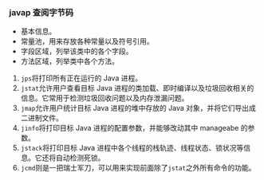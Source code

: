### javap 查阅字节码

- 基本信息。
- 常量池，用来存放各种常量以及符号引用。
- 字段区域，列举该类中的各个字段。
- 方法区域，列举类中各个方法。

1.  `jps`将打印所有正在运行的 Java 进程。
2.  `jstat`允许用户查看目标 Java 进程的类加载、即时编译以及垃圾回收相关的信息。它常用于检测垃圾回收问题以及内存泄漏问题。
3.  `jmap`允许用户统计目标 Java 进程的堆中存放的 Java 对象，并将它们导出成二进制文件。
4.  `jinfo`将打印目标 Java 进程的配置参数，并能够改动其中 manageabe 的参数。
5.  `jstack`将打印目标 Java 进程中各个线程的栈轨迹、线程状态、锁状况等信息。它还将自动检测死锁。
6.  `jcmd`则是一把瑞士军刀，可以用来实现前面除了`jstat`之外所有命令的功能。
